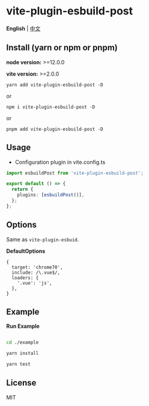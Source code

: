 # vite-plugin-esbuild-post

**English** | [中文](./README.zh_CN.md)

## Install (yarn or npm or pnpm)

**node version:** >=12.0.0

**vite version:** >=2.0.0

```
yarn add vite-plugin-esbuild-post -D
```

or

```
npm i vite-plugin-esbuild-post -D
```

or

```
pnpm add vite-plugin-esbuild-post -D
```

## Usage

- Configuration plugin in vite.config.ts

```ts
import esbuildPost from 'vite-plugin-esbuild-post';

export default () => {
  return {
    plugins: [esbuildPost()],
  };
};
```

## Options

Same as `vite-plugin-esbuid`.


**DefaultOptions**


```
{
  target: 'chrome70',
  include: /\.vue$/,
  loaders: {
    '.vue': 'js',
  },
}
```

## Example

**Run Example**

```bash

cd ./example

yarn install

yarn test

```

## License

MIT
